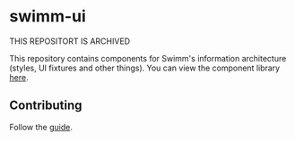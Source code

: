 # swimm-ui 

THIS REPOSITORT IS ARCHIVED

This repository contains components for Swimm's information architecture (styles, UI fixtures and other things). 
You can view the component library [here](https://swimmio.github.io/swimm-ui/).

## Contributing

Follow the [guide](.swm/development-workflow.o175v.sw.md).

